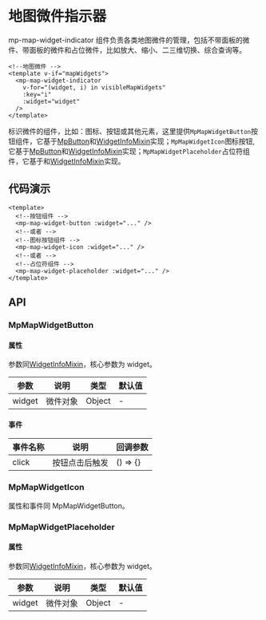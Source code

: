 # 地图微件指示器

mp-map-widget-indicator 组件负责各类地图微件的管理，包括不带面板的微件、带面板的微件和占位微件，比如放大、缩小、二三维切换、综合查询等。

```vue
<!--地图微件 -->
<template v-if="mapWidgets">
  <mp-map-widget-indicator
    v-for="(widget, i) in visibleMapWidgets"
    :key="i"
    :widget="widget"
  />
</template>
```

标识微件的组件，比如：图标、按钮或其他元素，这里提供`MpMapWidgetButton`按钮组件，它基于[MpButton](/zh/components/common/button.html)和[WidgetInfoMixin](/zh/api/reference/builder/widget-info-mixin.html)实现；`MpMapWidgetIcon`图标按钮,它基于[MpButton](/zh/components/common/button.html)和[WidgetInfoMixin](/zh/api/reference/builder/widget-info-mixin.html)实现；`MpMapWidgetPlaceholder`占位符组件，它基于和[WidgetInfoMixin](/zh/api/reference/builder/widget-info-mixin.html)实现。

## 代码演示

```vue
<template>
  <!--按钮组件 -->
  <mp-map-widget-button :widget="..." />
  <!--或者 -->
  <!--图标按钮组件 -->
  <mp-map-widget-icon :widget="..." />
  <!--或者 -->
  <!--占位符组件 -->
  <mp-map-widget-placeholder :widget="..." />
</template>
```

## API

### MpMapWidgetButton

#### 属性

参数同[WidgetInfoMixin](/zh/api/reference/builder/widget-info-mixin.html)，核心参数为 widget。

| 参数   | 说明     | 类型   | 默认值 |
| ------ | -------- | ------ | ------ |
| widget | 微件对象 | Object | -      |

#### 事件

| 事件名称 | 说明           | 回调参数 |
| -------- | -------------- | -------- |
| click    | 按钮点击后触发 | () => {} |

### MpMapWidgetIcon

属性和事件同 MpMapWidgetButton。

### MpMapWidgetPlaceholder

#### 属性

参数同[WidgetInfoMixin](/zh/api/reference/builder/widget-info-mixin.html)，核心参数为 widget。

| 参数   | 说明     | 类型   | 默认值 |
| ------ | -------- | ------ | ------ |
| widget | 微件对象 | Object | -      |
